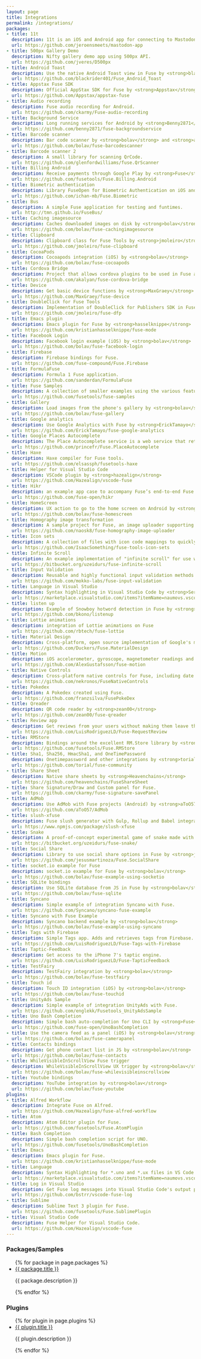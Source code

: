 ```yaml
---
layout: page
title: Integrations
permalink: /integrations/
packages:
- title: 11t
  description: 11t is an iOS and Android app for connecting to Mastodon
  url: https://github.com/jeroensmeets/mastodon-app
- title: 500px Gallery Demo
  description: Nifty gallery demo app using 500px API.
  url: https://github.com/jveres/D500px
- title: Android Toast
  description: Use the native Android Toast view in Fuse by <strong>blackrider401</strong>
  url: https://github.com/blackrider401/Fuse_Android_Toast
- title: Appstax Fuse SDK
  description: Official AppStax SDK for Fuse by <strong>Appstax</strong>
  url: https://github.com/Appstax/appstax-fuse
- title: Audio recording
  description: Fuse audio recording for Android.
  url: https://github.com/ckarmy/Fuse-audio-recording
- title: Background Service
  description: Long running services for Android by <strong>Benny2871</strong>
  url: https://github.com/benny2871/fuse-backgroundservice
- title: Barcode scanner
  description: Bar code scanner by <strong>bolav</strong> and <strong>aesmon</strong>
  url: https://github.com/bolav/fuse-barcodescanner
- title: Barcode scanner 2
  description: A small library for scanning QrCode.
  url: https://github.com/glenfordwilliams/fuse.QrScanner
- title: Billing Android
  description: Receive payments through Google Play by <strong>Fuse</strong>
  url: https://github.com/fusetools/Fuse.Billing.Android
- title: Biometric authentication
  description: Library FuseOpen for Biometric Authentication on iOS and Android
  url: https://github.com/ichan-mb/Fuse.Biometric
- title: Bus
  description: A simple Fuse application for testing and funtimes.
  url: http://tmn.github.io/FuseBus/
- title: Caching imagesource
  description: Caches downloaded images on disk by <strong>bolav</strong>
  url: https://github.com/bolav/fuse-cachingimagesource
- title: Clipboard
  description: Clipboard class for Fuse Tools by <strong>jmoleiro</strong>
  url: https://github.com/jmoleiro/fuse-clipboard
- title: CocoaPods
  description: Cocoapods integration (iOS) by <strong>bolav</strong>
  url: https://github.com/bolav/fuse-cocoapods
- title: Cordova Bridge
  description: Project that allows cordova plugins to be used in Fuse apps by <strong>akalyan</strong>
  url: https://github.com/akalyan/fuse-cordova-bridge
- title: Device
  description: Get basic device functions by <strong>MaxGraey</strong>
  url: https://github.com/MaxGraey/fuse-device
- title: DoubleClick for Fuse Tools
  description: Implementation of DoubleClick for Publishers SDK in Fuse by <strong>jmoleiro</strong>
  url: https://github.com/jmoleiro/fuse-dfp
- title: Emacs plugin
  description: Emacs plugin for Fuse by <strong>hasselknippe</strong>
  url: https://github.com/kristianhasselknippe/fuse-mode
- title: Facebook Login
  description: Facebook login example (iOS) by <strong>bolav</strong>
  url: https://github.com/bolav/fuse-facebook-login
- title: Firebase
  description: Firebase bindings for Fuse.
  url: https://github.com/fuse-compound/Fuse.Firebase
- title: FormulaFuse
  description: Formula 1 Fuse application.
  url: https://github.com/sanderdan/FormulaFuse
- title: Fuse Samples
  description: A collection of smaller examples using the various features of Fuse.
  url: https://github.com/fusetools/fuse-samples
- title: Gallery
  description: Load images from the phone's gallery by <strong>bolav</strong>
  url: https://github.com/bolav/fuse-gallery
- title: Google analytics
  description: Use Google Analytics with Fuse by <strong>ErickTamayo</strong>
  url: https://github.com/ErickTamayo/fuse-google-analytics
- title: Google Places Autocomplete
  description: The Place Autocomplete service is a web service that returns place predictions in response to an HTTP request.
  url: https://github.com/princefr/Fuse.PlaceAutocomplete
- title: Haxe
  description: Haxe compiler for Fuse tools.
  url: https://github.com/elsassph/fusetools-haxe
- title: Helper for Visual Studio Code
  description: VSCode plugin by <strong>hazealign</strong>
  url: https://github.com/Hazealign/vscode-fuse
- title: Hikr
  description: an example app case to accompany Fuse’s end-to-end Fuse app tutorial.
  url: https://github.com/fuse-open/hikr
- title: HomeScreen
  description: UX action to go to the home screen on Android by <strong>bolav</strong>
  url: https://github.com/bolav/fuse-homescreen
- title: Homography image transformation
  description: A sample project for Fuse, an image uploader supporting Homography image transformation.
  url: https://github.com/naosk8/fuse-homography-image-uploader
- title: Icon sets
  description: A collection of files with icon code mappings to quickly add icons to your fuse tools project by <strong>IsaacSomething</strong>
  url: https://github.com/IsaacSomething/fuse-tools-icon-sets
- title: Infinite Scroll
  description: An example implementation of "infinite scroll" for use with Fuse Tools version 0.26 and above.
  url: https://bitbucket.org/uzeidurs/fuse-infinite-scroll
- title: Input Validation
  description: Reusable and highly functional input validation methods in Fuse components
  url: https://github.com/mokko-labs/fuse-input-validation
- title: Language in Visual Studio
  description: Syntax highlighting in Visual Studio Code by <strong>Sergii Naumov</strong>
  url: https://marketplace.visualstudio.com/items?itemName=naumovs.vscode-fuse-syntax
- title: listen up
  description: Example of Snowboy hotword detection in Fuse by <strong>bkono</strong>
  url: https://github.com/bkono/listenup
- title: Lottie animations
  description: integration of Lottie animations on Fuse
  url: https://github.com/rbtech/fuse-lottie
- title: Material Design
  description: Cross-platform, open source implementation of Google's material design in Fuse by <strong>Duckers</strong>
  url: https://github.com/Duckers/Fuse.MaterialDesign
- title: Motion
  description: iOS accelerometer, gyroscope, magnetometer readings and more for Fuse.
  url: https://github.com/AlexGustafsson/fuse-motion
- title: Native Controls
  description: Cross-platform native controls for Fuse, including date and time picker by <strong>nekronos</strong>
  url: https://github.com/nekronos/FuseNativeControls
- title: Pokedex
  description: A Pokedex created using Fuse.
  url: https://github.com/franzsilva/FusePokeDex
- title: Qreader
  description: QR code reader by <strong>zean00</strong>
  url: https://github.com/zean00/fuse-qreader
- title: Review app
  description: Get reviews from your users without making them leave the app.
  url: https://github.com/LuisRodriguezLD/Fuse-RequestReview
- title: RMStore
  description: Bindings around the excellent RM.Store library by <strong>Fuse</strong>
  url: https://github.com/fusetools/Fuse.RMStore
- title: Sha1, Sha256, HmacSha1, and OneTimePassword
  description: Onetimepassword and other integrations by <strong>torial</strong>
  url: https://github.com/torial/fuse-community
- title: Share Sheet
  description: Native share sheets by <strong>Heavenchains</strong>
  url: https://github.com/heavenchains/FuseShareSheet
- title: Share Signature/Draw and Custom panel for Fuse.
  url: https://github.com/ckarmy/fuse-signature-savePanel
- title: AdMob
  description: Use AdMob with Fuse projects (Android) by <strong>aToO57</strong>
  url: https://github.com/aToO57/AdMob
- title: slush-xfuse
  description: Fuse slush generator with Gulp, Rollup and Babel integration.
  url: https://www.npmjs.com/package/slush-xfuse
- title: Snake
  description: A proof-of-concept experimental game of snake made with Fusetools.
  url: https://bitbucket.org/uzeidurs/fuse-snake/
- title: Social Share
  description: Library to use social share options in Fuse by <strong>jesusmartinoza</strong>
  url: https://github.com/jesusmartinoza/Fuse.SocialShare
- title: socket.io example for Fuse
  description: socket.io example for Fuse by <strong>bolav</strong>
  url: https://github.com/bolav/fuse-example-using-socketio
- title: SQLite bindings
  description: Use SQLite database from JS in Fuse by <strong>bolav</strong>
  url: https://github.com/bolav/fuse-sqlite
- title: Syncano
  description: Simple example of integration Syncano with Fuse.
  url: https://github.com/Syncano/syncano-fuse-example
- title: Syncano with Fuse Example
  description: Syncano backend example by <strong>bolav</strong>
  url: https://github.com/bolav/fuse-example-using-syncano
- title: Tags with Firebase
  description: Simple Tags app. Adds and retrieves tags from Firebase.
  url: https://github.com/LuisRodriguezLD/Fuse-Tags-with-Firebase
- title: Taptic-Feedback
  description: Get access to the iPhone 7's taptic engine.
  url: https://github.com/LuisRodriguezLD/Fuse-TapticFeedback
- title: TestFairy
  description: TestFairy integration by <strong>bolav</strong>
  url: https://github.com/bolav/fuse-testfairy
- title: Touch id
  description: Touch ID integration (iOS) by <strong>bolav</strong>
  url: https://github.com/bolav/fuse-touchid
- title: UnityAds Sample
  description: Simple example of integration UnityAds with Fuse.
  url: https://github.com/englekk/Fusetools_UnityAdsSample
- title: Uno Bash Completion
  description: Simple bash auto-completion for Uno CLI by <strong>Fuse</strong>
  url: https://github.com/fuse-open/UnoBashCompletion
- title: Use the camera feed as a panel (iOS) by <strong>bolav</strong>
  url: https://github.com/bolav/fuse-camerapanel
- title: Contacts bindings
  description: Get phone contact list in JS by <strong>bolav</strong>
  url: https://github.com/bolav/fuse-contacts
- title: WhileVisibleInScrollView Fuse trigger
  description: WhileVisibleInScrollView UX trigger by <strong>bolav</strong>
  url: https://github.com/bolav/fuse-whilevisibleinscrollview
- title: Youtube bindings
  description: YouTube integration by <strong>bolav</strong>
  url: https://github.com/bolav/fuse-youtube
plugins:
- title: Alfred Workflow
  description: Integrate Fuse on Alfred.
  url: https://github.com/Hazealign/fuse-alfred-workflow
- title: Atom
  description: Atom Editor plugin for Fuse.
  url: https://github.com/fusetools/Fuse.AtomPlugin
- title: Bash Completion
  description: Simple bash completion script for UNO.
  url: https://github.com/fusetools/UnoBashCompletion
- title: Emacs
  description: Emacs plugin for Fuse.
  url: https://github.com/kristianhasselknippe/fuse-mode
- title: Language
  description: Syntax Highlighting for *.uno and *.ux files in VS Code.
  url: https://marketplace.visualstudio.com/items?itemName=naumovs.vscode-fuse-syntax
- title: Log in Visual Studio
  description: Get Fuse log messages into Visual Studio Code's output panel.
  url: https://github.com/bstrr/vscode-fuse-log
- title: Sublime
  description: Sublime Text 3 plugin for Fuse.
  url: https://github.com/fusetools/Fuse.SublimePlugin
- title: Visual Studio Code
  description: Fuse Helper for Visual Studio Code.
  url: https://github.com/Hazealign/vscode-fuse
---
```


### Packages/Samples

<ul>
{% for package in page.packages %}
<li>
  <a href="{{ package.url }}" target="_blank">{{ package.title }}</a>
  <p>{{ package.description }}</p>
</li>
{% endfor %}
</ul>

### Plugins

<ul>
{% for plugin in page.plugins %}
<li>
  <a href="{{ plugin.url }}" target="_blank">{{ plugin.title }}</a>
  <p>{{ plugin.description }}</p>
</li>
{% endfor %}
</ul>